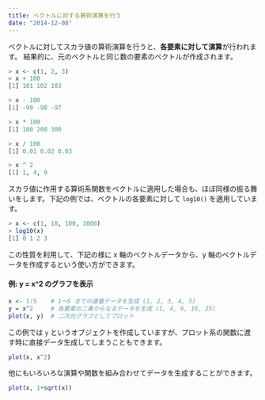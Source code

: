 ```yaml
---
title: ベクトルに対する算術演算を行う
date: "2014-12-08"
---
```


ベクトルに対してスカラ値の算術演算を行うと、**各要素に対して演算**が行われます。
結果的に、元のベクトルと同じ数の要素のベクトルが作成されます。

```r
> x <- c(1, 2, 3)
> x + 100
[1] 101 102 103

> x - 100
[1] -99 -98 -97

> x * 100
[1] 100 200 300

> x / 100
[1] 0.01 0.02 0.03

> x ^ 2
[1] 1, 4, 9
```

スカラ値に作用する算術系関数をベクトルに適用した場合も、ほぼ同様の振る舞いをします。下記の例では、ベクトルの各要素に対して `log10()` を適用しています。

```r
> x <- c(1, 10, 100, 1000)
> log10(x)
[1] 0 1 2 3
```

この性質を利用して、下記の様に x 軸のベクトルデータから、y 軸のベクトルデータを作成するという使い方ができます。

#### 例: y = x^2 のグラフを表示

```r
x <- 1:5    # 1～5 までの連番データを生成 (1, 2, 3, 4, 5)
y = x^2     # 各要素の二乗からなるデータを生成 (1, 4, 9, 16, 25)
plot(x, y)  # 二次元グラフとしてプロット
```

この例では `y` というオブジェクトを作成していますが、プロット系の関数に渡す時に直接データ生成してしまうこともできます。

```r
plot(x, x^2)
```

他にもいろいろな演算や関数を組み合わせてデータを生成することができます。

```r
plot(x, 1+sqrt(x))
```

